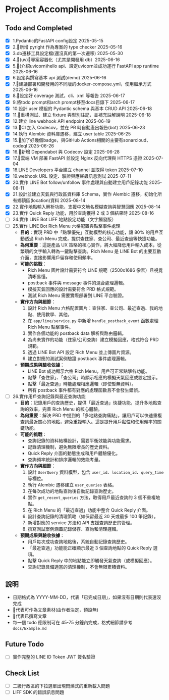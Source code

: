 # Project Accomplishments

## Todo and Completed
- [x] 1.Pydantic的FastAPI config設定 2025-05-15
- [x] 2.🧃新增 pyright 作為專案的 type checker 2025-05-16
- [x] 3.db遷移工具設定檔(還沒真的第一次遷移) 2025-05-30
- [x] 4.🧃(uv)🍎專案容器化（尤其是開發用 db）2025-06-16
- [x] 5.🍎(介紹uvicorn)hello api、設定uvicorn並成功運行 FastAPI app runtime 2025-06-16
- [x] 6.設定與撰寫基本 api 測試(demo) 2025-06-16
- [x] 7.🍎建議部署和開發用的不同版的docker-compose.yml，使用繼承方式 2025-06-16
- [x] 8.🍎設定好 coverage 測試，cli、xml 等報告 2025-06-17
- [x] 9.將todo prompt和arch prompt移至docs目錄下 2025-06-17
- [x] 10.設計 user 模組的 Pydantic schema 與基本 CRUD API 2025-06-18
- [x] 11.🍎重構測試、建立 fixture 與型別註記，並補充註解說明 2025-06-18
- [x] 12.建立 line webhook API endpoint 2025-06-19
- [x] 13.🍎CI 加入 Codecov，並在 PR 時自動產出報告(bot) 2025-06-23
- [x] 14.執行 Alembic 資料庫遷移，建立 user table 2025-06-25
- [x] 15.🍎加了好幾個badge，與GitHub Actions相關的主要有sonarcloud、codeql 2025-06-26
- [x] 16.🍎新增 Dependabot 與 Codecov 設定 2025-06-28
- [x] 17.🍎雲端 VM 部署 FastAPI 並設定 Nginx 反向代理與 HTTPS 憑證 2025-07-04
- [x] 18.LINE Developers 平台建立 channel 並取得 token 2025-07-10
- [x] 19.webhook URL 設定、驗證與應聲蟲訊息測試 2025-07-11
- [x] 20.實作 LINE Bot follow/unfollow 事件處理與自動建立用戶記錄功能 2025-08-11
- [x] 21.設計並建立天氣與行政區資料庫 Schema，實作 Alembic 遷移，初始化所有鄉鎮區(location)資料 2025-08-14
- [x] 22.實作地點輸入解析功能，支援中文地名模糊查詢與智慧回應 2025-08-14
- [x] 23.實作 Quick Reply 功能，用於查詢獲得 2 或 3 個結果時 2025-08-16
- [ ] 24.實作 LINE Bot LIFF 地點設定功能（文字觸發版）
- [ ] 25.實作 LINE Bot Rich Menu 六格配置與點擊事件處理
  - **目的**：實現 PRD 中「點擊優先」互動模型的核心功能，讓 80% 的用戶互動透過 Rich Menu 完成，提供查住家、查公司、最近查過等快捷功能。
  - **為何重要**：這是產品 UX 策略的核心實作，將大幅降低用戶輸入成本，從繁瑣的文字輸入轉為一鍵點擊查詢。Rich Menu 是 LINE Bot 的主要互動介面，直接影響用戶留存和使用頻率。
  - **可能的挑戰**：
    - Rich Menu 圖片設計需要符合 LINE 規範（2500x1686 像素）且視覺清晰易懂。
    - postback 事件與 message 事件的混合處理邏輯。
    - 模擬天氣回應的設計需要符合 PRD 格式規範。
    - 測試 Rich Menu 需要實際部署到 LINE 平台驗證。
  - **實作方向與細節**：
    1. 設計 Rich Menu 六格配置圖片：查住家、查公司、最近查過、我的地點、使用教學、其他。
    2. 在 `app/line/service.py` 中新增 `handle_postback_event` 函數處理 Rich Menu 點擊事件。
    3. 實作各個功能的 postback data 解析與路由邏輯。
    4. 為尚未實作的功能（住家/公司查詢）建立模擬回應，格式符合 PRD 規範。
    5. 透過 LINE Bot API 設定 Rich Menu 並上傳圖片資源。
    6. 建立對應的測試案例驗證 postback 事件處理邏輯。
  - **預期成果與驗收依據**：
    - LINE Bot 成功顯示六格 Rich Menu，用戶可正常點擊各功能。
    - 點擊「查住家」、「查公司」時顯示相應的模擬天氣回應或設定提示。
    - 點擊「最近查過」時能處理相應邏輯（即使暫無資料）。
    - 所有 postback 事件都有對應的處理函數且不會發生錯誤。
- [ ] 26.實作用戶查詢記錄與最近查詢功能
  - **目的**：記錄用戶的查詢歷史，提供「最近查過」快捷功能，提升多地點查詢的效率，完善 Rich Menu 的核心體驗。
  - **為何重要**：解決 PRD 中提到的「多地點查詢痛點」，讓用戶可以快速重複查詢最近關心的地點，避免重複輸入。這是提升用戶黏性和使用頻率的關鍵功能。
  - **可能的挑戰**：
    - 查詢記錄的資料結構設計，需要平衡效能與功能需求。
    - 記錄清理機制，避免無限增長的歷史資料。
    - Quick Reply 介面的動態生成和用戶體驗優化。
    - 查詢頻率統計和排序邏輯的效能考量。
  - **實作方向與細節**：
    1. 設計 `UserQuery` 資料模型，包含 `user_id`、`location_id`、`query_time` 等欄位。
    2. 執行 Alembic 遷移建立 `user_queries` 表格。
    3. 在每次成功的地點查詢後自動記錄查詢歷史。
    4. 實作 `get_recent_queries` 方法，取得用戶最近查詢的 3 個不重複地點。
    5. 在 Rich Menu 的「最近查過」功能中整合 Quick Reply 介面。
    6. 設計查詢記錄的清理策略（如保留最近 30 天或最多 100 筆記錄）。
    7. 新增對應的 service 方法和 API 支援查詢歷史的管理。
    8. 撰寫測試案例涵蓋記錄儲存、查詢和清理邏輯。
  - **預期成果與驗收依據**：
    - 用戶每次成功查詢地點後，系統自動記錄查詢歷史。
    - 「最近查過」功能能正確顯示最近 3 個查詢地點的 Quick Reply 選項。
    - 點擊 Quick Reply 中的地點能立即觸發天氣查詢（或模擬回應）。
    - 查詢記錄具備適當的清理機制，不會無限累積資料。

## 說明

- 日期格式為 YYYY-MM-DD，代表「已完成日期」，如果沒有日期則代表還沒完成
- 🍎代表可作為文章素材(由作者決定，預設無)
- 🧃代表已撰寫文章
- 每一個 todo 應限制可在 45-75 分鐘內完成，格式細節請參考 `docs/Example.md`

## Future Todo

- [ ] 實作完整的 LINE ID Token JWT 簽名驗證

## Check List
- [ ] 二級行政區的下拉選單出現閃爍式的重新載入問題
- [ ] LIFF SDK 的錯誤訊息問題
